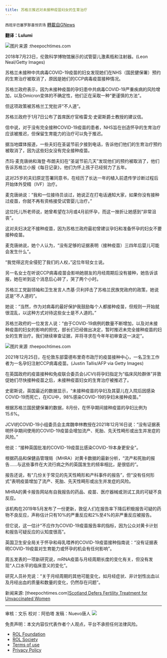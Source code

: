 ```yaml
---
title: 苏格兰推迟对未接种疫苗妇女的生育治疗
---
```

`西班牙巴塞罗那喜悦农场` [轉載自GNews](https://gnews.org/zh-hans/1850308/)

**翻译：Lulumi**

![](https://assets.gnews.org/wp-content/uploads/2022/01/image-857.png)图片来源 :theepochtimes.com

2018年7月23日，伦敦科学博物馆展示的试管婴儿激素瓶和注射器。(Leon Neal/Getty Images)

苏格兰未接种中共病毒COVID-19疫苗的妇女发现她们在NHS（国民健保署）预约的生育治疗被取消了，原因是她们的CCP病毒疫苗接种情况。

苏格兰政府表示，因为未接种疫苗的孕妇患中共病毒COVID-19严重疾病的风险增加，以及Omicron变体的不确定性，他们正在采取一种“更谨慎的方法”。

但这项政策被苏格兰工党批评“不人道”。

苏格兰政府于1月7日公布了首席医疗官格雷戈·史密斯爵士教授的建议信。

信中说，对于没有完全接种COVID-19疫苗的患者，NHS旨在创造怀孕的生育治疗应该被推迟，但保留生育能力的治疗可以免于推迟。

据当地媒体报道，一些夫妇在圣诞节前夕接到电话，告诉他们他们的生育治疗预约被取消了，因为这些妇女没有完全接种疫苗。

杰玛·麦克唐纳和海登·布朗夫妇在“圣诞节前几天”发现他们的预约被取消了，他们告诉苏格兰小报《每日记录》，他们为怀上孩子已经努力了五年。

这对25岁的夫妇原定签署同意书，在经历了长达一年的植入前遗传学诊断过程后开始体外受精（IVF）治疗。

麦克唐纳说：“我和一位接待员谈过，她说正在打电话通知大家，如果你没有接种过疫苗，你就不再有资格接受试管婴儿治疗。”

这位托儿所老师说，她曾希望在3月或4月前怀孕，而这一挫折让她感到“非常沮丧”。

这对夫妇决定不接种疫苗，因为苏格兰政府最初曾建议孕妇和准备怀孕的妇女不要接种疫苗。

麦克唐纳说，她个人认为，“没有足够的证据表明（接种疫苗）三四年后婴儿可能会发生什么”。

“我觉得这完全侵犯了我们的人权，”这位年轻女士说。

另一名女士在听说CCP病毒疫苗会影响她朋友的月经周期后没有接种，她告诉该报，她在听到这个消息后心碎了，哭了两个小时。

苏格兰工党副领袖和卫生发言人杰基·贝利抨击了苏格兰民族党政府的政策，她说这是“不人道的”。

她说：“当然，作为对病毒的最好保护我鼓励每个人都接种疫苗，但规则一开始就很混乱，以这种方式对待这些女士是不人道的。”

苏格兰政府的一位发言人说：“由于COVID-19病例的数量不断增加，以及对未接种疫苗的妇女的影响的担忧，部长们已经做出决定，暂时推迟未完全接种疫苗的妇女的生育治疗。我们继续审查证据，并将寻求在今年年初审查这一决定”。

![](https://assets.gnews.org/wp-content/uploads/2022/01/image-859.png)图片来源 :theepochtimes.com

2021年12月25日，在伦敦东部雷德布里奇市政厅的疫苗接种中心，一名卫生工作者为一名孕妇注射CCP病毒疫苗。(Justin Tallis/AFP via Getty Images)

在英国政府的疫苗接种和免疫联合委员会(JCVI)将孕妇指定为“临床风险群体”并敦促她们尽快接种疫苗之后，未接种疫苗妇女的生育治疗被推迟了。

史密斯说，英国最近的数据显示，“未接种疫苗的孕妇及其婴儿在入院后因感染COVID-19而死亡，在ICU中，98%感染COVID-19的孕妇未接种疫苗。”

根据苏格兰国民健保署的数据，8月份，在怀孕期间接种疫苗的孕妇比例为15.6%。

JCVI的COVID-19小组委员会主席魏申林教授在2021年12月16日说：“没有证据表明怀孕期间使用的COVID-19疫苗会增加流产、死胎、先天性畸形或出生并发症的风险。”

他说：“接种英国批准的COVID-19疫苗比感染COVID-19本身更安全”。

根据药品和保健品管理局（MHRA）对黄卡数据的最新分析，“流产和死胎的报告……与这些事件在大流行病之外的英国发生的频率相比，是很低的”。

报告还说，有“几份关于常见的先天性畸形和产科事件的报告”，但“没有任何形式”表明疫苗增加了流产、死胎、先天性畸形或出生并发症的风险。

MHRA的黄卡报告网站有自我报告的药品、疫苗、医疗器械或测试工具的可疑不良反应。

该机构在2019年5月发布了一份更新，敦促人们在报告率下降后积极报告可疑的药物不良反应，声称估计只有10%的严重反应和2%至4%的非严重反应被报告。

但它说，这一估计“不应作为COVID-19疫苗报告率的指标，因为公众对黄卡计划和报告可疑反应的认知度很高”。

英国卫生安全局关于怀孕和母乳喂养的COVID-19疫苗接种指南说：“没有证据表明COVID-19疫苗对生育能力或怀孕的机会有任何影响”。

周五发表的一项新研究说，mRNA疫苗与月经周期长度的变化有关，但没有发现“人口水平的临床意义的变化”。

研究人员补充说：“关于月经周期的其他可能变化，如月经症状、非计划性出血以及月经出血的质量和数量的变化，仍然存在问题”。

新闻来源: [theepochtimes.com][Scotland Defers Fertility Treatment for Unvaccinated Women](https://www.theepochtimes.com/mkt_morningbrief/scotland-defers-fertility-treatment-for-unvaccinated-women_4101125.html?utm_source=morningbriefnoe&amp;utm_medium=email&amp;utm_campaign=mb-2022-01-11&amp;mktids=2e63bc4dcdf4dbf1d2375481e17904fe&amp;est=5%2BPzc5qTUySeigUPMnaqIPmaL78dt6%2FaXc0tHQ4JV0aoAhCK46u%2B6pEh2BMRw4JrBCwoF%2F8%3D)

* * *

审核：文乐
校对：阿伯塔
发稿：Nuevo唐人
![](https://assets.gnews.org/wp-content/uploads/2022/01/GNEWS_CH.-1-3.jpeg)
 

免责声明：本文内容仅代表作者个人观点，平台不承担任何法律风险。

- [ROL Foundation](https://rolfoundation.org/)
- [ROL Society](https://rolsociety.org/)
- [Terms of use](https://gnews.org/terms-of-use-3/)
- [Privacy Policy](https://gnews.org/privacy-policy/)
